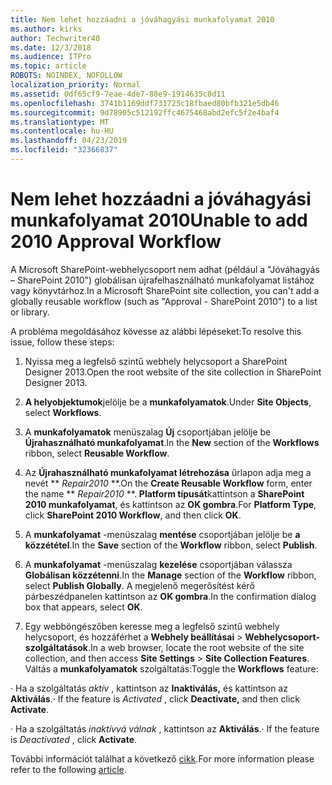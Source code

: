 ```yaml
---
title: Nem lehet hozzáadni a jóváhagyási munkafolyamat 2010
ms.author: kirks
author: Techwriter40
ms.date: 12/3/2018
ms.audience: ITPro
ms.topic: article
ROBOTS: NOINDEX, NOFOLLOW
localization_priority: Normal
ms.assetid: 0df65cf9-7eae-4de7-88e9-1914635c8d11
ms.openlocfilehash: 3741b1169ddf731725c18fbaed80bfb321e5db46
ms.sourcegitcommit: 9d78905c512192ffc4675468abd2efc5f2e4baf4
ms.translationtype: MT
ms.contentlocale: hu-HU
ms.lasthandoff: 04/23/2019
ms.locfileid: "32366837"
---
```

# <a name="unable-to-add-2010-approval-workflow"></a><span data-ttu-id="ebcb2-102">Nem lehet hozzáadni a jóváhagyási munkafolyamat 2010</span><span class="sxs-lookup"><span data-stu-id="ebcb2-102">Unable to add 2010 Approval Workflow</span></span>

<span data-ttu-id="ebcb2-103">A Microsoft SharePoint-webhelycsoport nem adhat (például a "Jóváhagyás – SharePoint 2010") globálisan újrafelhasználható munkafolyamat listához vagy könyvtárhoz.</span><span class="sxs-lookup"><span data-stu-id="ebcb2-103">In a Microsoft SharePoint site collection, you can't add a globally reusable workflow (such as "Approval - SharePoint 2010") to a list or library.</span></span>
  
<span data-ttu-id="ebcb2-104">A probléma megoldásához kövesse az alábbi lépéseket:</span><span class="sxs-lookup"><span data-stu-id="ebcb2-104">To resolve this issue, follow these steps:</span></span> 
  
1. <span data-ttu-id="ebcb2-105">Nyissa meg a legfelső szintű webhely helycsoport a SharePoint Designer 2013.</span><span class="sxs-lookup"><span data-stu-id="ebcb2-105">Open the root website of the site collection in SharePoint Designer 2013.</span></span>
  
2. <span data-ttu-id="ebcb2-106">**A helyobjektumok**jelölje be a **munkafolyamatok**.</span><span class="sxs-lookup"><span data-stu-id="ebcb2-106">Under **Site Objects**, select **Workflows**.</span></span> 
  
3. <span data-ttu-id="ebcb2-107">A **munkafolyamatok** menüszalag **Új** csoportjában jelölje be **Újrahasználható munkafolyamat**.</span><span class="sxs-lookup"><span data-stu-id="ebcb2-107">In the **New** section of the **Workflows** ribbon, select **Reusable Workflow**.</span></span> 
  
4. <span data-ttu-id="ebcb2-108">Az **Újrahasználható munkafolyamat létrehozása** űrlapon adja meg a nevét \*\* *Repair2010* \*\*.</span><span class="sxs-lookup"><span data-stu-id="ebcb2-108">On the **Create Reusable Workflow** form, enter the name \*\* *Repair2010* \*\*.</span></span> <span data-ttu-id="ebcb2-109">**Platform típusát**kattintson a **SharePoint 2010 munkafolyamat**, és kattintson az **OK gombra**.</span><span class="sxs-lookup"><span data-stu-id="ebcb2-109">For **Platform Type**, click **SharePoint 2010 Workflow**, and then click **OK**.</span></span> 
  
1. <span data-ttu-id="ebcb2-110">A **munkafolyamat** -menüszalag **mentése** csoportjában jelölje be **a közzététel**.</span><span class="sxs-lookup"><span data-stu-id="ebcb2-110">In the **Save** section of the **Workflow** ribbon, select **Publish**.</span></span> 
  
2. <span data-ttu-id="ebcb2-111">A **munkafolyamat** -menüszalag **kezelése** csoportjában válassza **Globálisan közzétenni**.</span><span class="sxs-lookup"><span data-stu-id="ebcb2-111">In the **Manage** section of the **Workflow** ribbon, select **Publish Globally**.</span></span> <span data-ttu-id="ebcb2-112">A megjelenő megerősítést kérő párbeszédpanelen kattintson az **OK gombra**.</span><span class="sxs-lookup"><span data-stu-id="ebcb2-112">In the confirmation dialog box that appears, select **OK**.</span></span> 
  
3. <span data-ttu-id="ebcb2-113">Egy webböngészőben keresse meg a legfelső szintű webhely helycsoport, és hozzáférhet a **Webhely beállításai** \> **Webhelycsoport-szolgáltatások**.</span><span class="sxs-lookup"><span data-stu-id="ebcb2-113">In a web browser, locate the root website of the site collection, and then access **Site Settings** \> **Site Collection Features**.</span></span> <span data-ttu-id="ebcb2-114">Váltás a **munkafolyamatok** szolgáltatás:</span><span class="sxs-lookup"><span data-stu-id="ebcb2-114">Toggle the **Workflows** feature:</span></span> 
  
<span data-ttu-id="ebcb2-115">· Ha a szolgáltatás *aktív* , kattintson az **Inaktiválás,** és kattintson az **Aktiválás**.</span><span class="sxs-lookup"><span data-stu-id="ebcb2-115">· If the feature is  *Activated*  , click **Deactivate,** and then click **Activate**.</span></span> 
  
<span data-ttu-id="ebcb2-116">· Ha a szolgáltatás *inaktívvá válnak* , kattintson az **Aktiválás**.</span><span class="sxs-lookup"><span data-stu-id="ebcb2-116">· If the feature is  *Deactivated*  , click **Activate**.</span></span> 
  
<span data-ttu-id="ebcb2-117">További információt találhat a következő [cikk](https://go.microsoft.com/fwlink/?linkid=2047770&amp;clcid=0x409).</span><span class="sxs-lookup"><span data-stu-id="ebcb2-117">For more information please refer to the following [article](https://go.microsoft.com/fwlink/?linkid=2047770&amp;clcid=0x409).</span></span>
  

